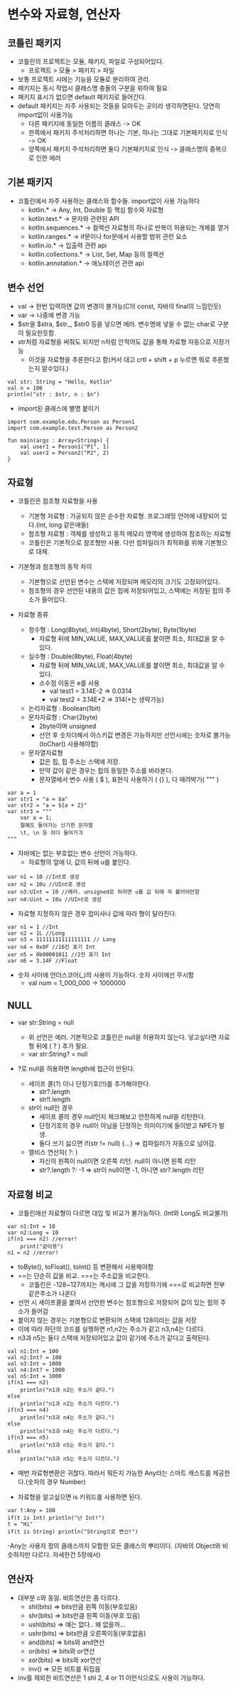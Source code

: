 변수와 자료형, 연산자
=======

코틀린 패키지
-----
- 코틀린의 프로젝트는 모듈, 패키지, 파일로 구성되어있다.
    * 프로젝트 > 모듈 > 패키지 > 파일
- 보통 프로젝트 시에는 기능을 모듈로 분리하여 관리.
- 패키지는 동시 작업시 클래스명 충돌의 구분을 위하여 필요
- 패키지 표시가 없으면 default 패키지로 들어간다.
- default 패키지는 자주 사용되는 것들을 모아두는 곳이라 생각하면된다. 당연히 import없이 사용가능
    * 다른 패키지에 동일한 이름의 클래스 -> OK
    * 한쪽에서 패키지 주석처리하면 하나는 기본, 하나는 그대로 기본패키지로 인식 -> OK
    * 양쪽에서 패키지 주석처리하면 둘다 기본패키지로 인식 -> 클래스명의 중복으로 인한 에러

기본 패키지
-----
- 코틀린에서 자주 사용하는 클래스와 함수들. import없이 사용 가능하다
    * kotlin.*              -> Any, Int, Double 등 핵심 함수와 자료형
    * kotlin.text.*         -> 문자와 관련된 API
    * kotlin.sequences.*    -> 컬렉션 자료형의 하나로 반복이 허용되는 개체를 열거
    * kotlin.ranges.*       -> if문이나 for문에서 사용할 범위 관련 요소
    * kotlin.io.*           -> 입출력 관련 api
    * kotlin.collections.*  -> List, Set, Map 등의 컬렉션
    * kotlin.annotation.*   -> 애노테이션 관련 api

변수 선언
-----
- val -> 한번 입력하면 값의 변경이 불가능(C의 const, 자바의 final의 느낌인듯)
- var -> 나중에 변경 가능
- $str을 $stra, $str_, $str0 등을 넣으면 에러. 변수명에 넣을 수 없는 char로 구분이 필요한듯함.
- str처럼 자료형을 써줘도 되지만 n처럼 안적어도 값을 통해 자료형 자동으로 지정가능 
    * 이것을 자료형을 추론한다고 함(커서 대고 crtl + shift + p 누르면 뭐로 추론했는지 알수있다.)

```kotiln
val str: String = "Hello, Kotlin"
val n = 100
println("str : $str, n : $n")
```


- import된 클래스에 별명 붙이기
```kotiln
import com.example.edu.Person as Person1
import com.example.test.Person as Person2

fun main(args : Array<String>) {
    val user1 = Person1("P1", 1)
    val user2 = Person2("P2", 2)
}
```

자료형
-----
- 코틀린은 참조형 자료형을 사용
    * 기본형 자료형 : 가공되지 않은 순수한 자료형. 프로그래밍 언어에 내장되어 있다.(int, long 같은애들)
    * 참조형 자료형 : 객체를 생성하고 동적 메모리 영역에 생성하여 참조하는 자료형
    * 코틀린은 기본적으로 참조형만 사용. 다만 컴파일러가 최적화를 위해 기본형으로 대체.

- 기본형과 참조형의 동작 차이
    * 기본형으로 선언된 변수는 스택에 저장되며 메모리의 크기도 고정되어있다.
    * 참조형의 경우 선언된 내용의 값은 힙에 저장되어있고, 스택에는 저장된 힙의 주소가 들어있다.

- 자료형 종류
    * 정수형 : Long(8byte), Int(4byte), Short(2byte), Byte(1byte)
        + 자료형 뒤에 MIN_VALUE, MAX_VALUE를 붙이면 최소, 최대값을 알 수 있다.
    * 실수형 : Double(8byte), Float(4byte)
        + 자료형 뒤에 MIN_VALUE, MAX_VALUE를 붙이면 최소, 최대값을 알 수 있다.
        + 소수점 이동은 e를 사용
            - val test1 = 3.14E-2 => 0.0314
            - val test2 = 3.14E+2 => 314(+는 생략가능)
    * 논리자료형 : Boolean(1bit)
    * 문자자료형 : Char(2byte)
        + 2byte이며 unsigned
        + 선언 후 숫자더해서 아스키값 변경은 가능하지만 선언시에는 숫자로 불가능(toChar() 사용해야함)
    * 문자열자료형
        + 값은 힙, 힙 주소는 스택에 저장.
        + 만약 값이 같은 경우는 힙의 동일한 주소를 바라본다.
        + 문자열에서 변수 사용 ( $ ), 표현식 사용하기 ( {} ), 다 때려박기( """ )
```kotiln
var a = 1
var str1 = "a = $a"
var str2 = "a = ${a + 2}" 
var str3 = """
    var a = 1;
    뭘해도 들어가는 신기한 문자열
    \t, \n 등 죄다 들어가긔
"""
```

- 자바에는 없는 부호없는 변수 선언이 가능하다.
    * 자료형의 앞에 U, 값의 뒤에 u를 붙인다.
```kotiln
var n1 = 10 //Int로 생성
var n2 = 10u //UInt로 생성
var n3:UInt = 10 //에러. unsigned로 하려면 u를 값 뒤에 꼭 붙어야만함
var n4:Uint = 10u //UInt로 생성
```

- 자료형 지정하지 않은 경우 접미사나 값에 따라 형이 달라진다.
```kotiln
var n1 = 1 //Int
var n2 = 1L //Long
var n3 = 11111111111111111 // Long
var n4 = 0x0F //16진 표기 Int
var n5 = 0b00001011 //2진 표기 Int
var n6 = 3.14F //Float
```

- 숫자 사이에 언더스코어(_)의 사용이 가능하다. 숫자 사이에선 무시함
    * val num = 1_000_000 -> 1000000

NULL
-----
- var str:String = null
    - 위 선언은 에러. 기본적으로 코틀린은 null을 허용하지 않는다. 넣고싶다면 자료형 뒤에 ( ? ) 추가 필요.
    - var str:String? = null

- ?로 null을 허용하면 length에 접근이 안된다.
    - 세이프 콜(?) 이나 단정기호(!!)를 추가해야한다.
        - str?.length
        - str!!.length
    - str이 null인 경우 
        - 세이프 콜의 경우 null인지 체크해보고 안전하게 null을 리턴한다.
        - 단정기호의 경우 null이 아님을 단정하는 의미이기에 들이받고 NPE가 발생.
        - 둘다 쓰기 싫으면 if(str != null) {...} => 컴파일러가 자동으로 넘어감.
    - 엘비스 연산자( ?: )
        - 자신의 왼쪽이 null이면 오른쪽 리턴. null이 아니면 왼쪽 리턴
        - str?.length ?: -1 => str이 null이면 -1, 아니면 str?.length 리턴

자료형 비교
-----
- 코틀린에선 자료형이 다르면 대입 및 비교가 불가능하다. (Int와 Long도 비교불가)

```kotiln
var n1:Int = 10
var n2:Long = 10
if(n1 === n2) //error!
    print("같아용")
n1 = n2 //error!
```

- toByte(), toFloat(), toInt() 등 변환해서 사용해야함
- ==는 단순히 값을 비교. ===는 주소값을 비교한다.
    - 코틀린은 -128~127까지는 캐시에 그 값을 저장하기에 ===로 비교하면 전부 같은주소가 나온다
- 선언 시 세이프콜을 붙여서 선언한 변수는 참조형으로 저장되어 값이 있는 힙의 주소가 들어감
- 붙이지 않는 경우는 기본형으로 변환되어 스택에 128이라는 값을 저장
- 이에 따라 하단의 코드를 실행하면 n1,n2는 주소가 같고 n3,n4는 다르다.
- n3과 n5는 둘다 스택에 저장되어있고 값이 같기에 주소가 같다고 출력된다.
```kotiln
val n1:Int = 100
val n2:Int? = 100
val n3:Int = 1000
val n4:Int? = 1000
val n5:Int = 1000
if(n1 === n2) 
    println("n1과 n2는 주소가 같다.")
else
    println("n1과 n2는 주소가 다르다.")
if(n3 === n4)
    println("n3과 n4는 주소가 같다.")
else
    println("n3과 n4는 주소가 다르다.")
if(n3 === n5)
    println("n3과 n5는 주소가 같다.")
else
    println("n3과 n5는 주소가 다르다.")
```

- 매번 자료형변환은 귀찮다. 따라서 뭐든지 가능한 Any라는 스마트 캐스트를 제공한다.(숫자의 경우 Number)

- 자료형을 알고싶으면 is 키워드를 사용하면 된다.

```kotiln
var t:Any = 100
if(t is Int) println("난 Int!")
t = "Hi"
if(t is String) println("String으로 변신!")
```

-Any는 사용자 정의 클래스까지 모함한 모든 클래스의 뿌리이다. (자바의 Object와 비슷하지만 다르다. 자세한건 5장에서)

연산자
-----
- 대부분 c와 동일. 비트연산은 좀 다르다.
    - shl(bits) => bits만큼 왼쪽 이동(부호있음)
    - shr(bits) => bits만큼 왼쪽 이동(부호 있음)
    - ushl(bits) => 얘는 없다.. 왜 없을까...
    - ushr(bits) => bits만큼 오른쪽이동(부호없음)
    - and(bits) => bits와 and연산 
    - or(bits) => bits와 or연산
    - xor(bits) => bits와 xor연산
    - inv() => 모든 비트를 뒤집음
- inv를 제외한 비트연산은 1 shl 2, 4 or 11 이런식으로도 사용이 가능하다.
